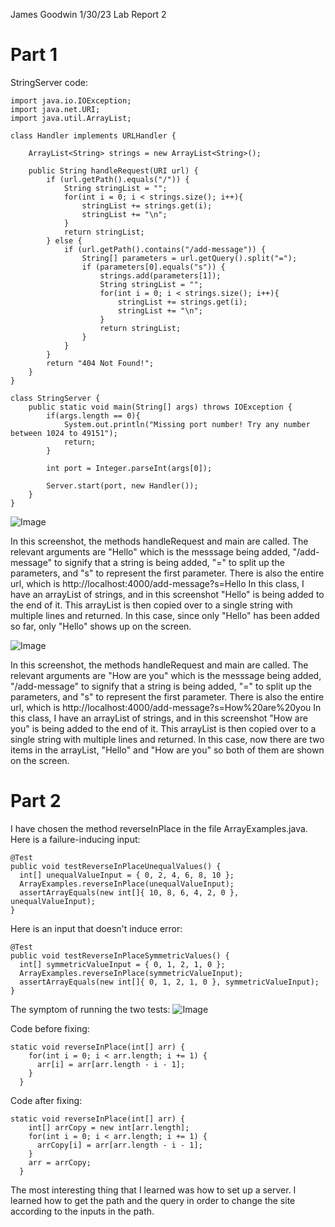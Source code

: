 James Goodwin
1/30/23
Lab Report 2

# Part 1
StringServer code:

```
import java.io.IOException;
import java.net.URI;
import java.util.ArrayList;

class Handler implements URLHandler {
    
    ArrayList<String> strings = new ArrayList<String>();

    public String handleRequest(URI url) {
        if (url.getPath().equals("/")) {
            String stringList = "";
            for(int i = 0; i < strings.size(); i++){
                stringList += strings.get(i);
                stringList += "\n";
            }
            return stringList;
        } else {
            if (url.getPath().contains("/add-message")) {
                String[] parameters = url.getQuery().split("=");
                if (parameters[0].equals("s")) {
                    strings.add(parameters[1]);
                    String stringList = "";
                    for(int i = 0; i < strings.size(); i++){
                        stringList += strings.get(i);
                        stringList += "\n";
                    }
                    return stringList;
                }
            }
        }
        return "404 Not Found!";
    }
}

class StringServer {
    public static void main(String[] args) throws IOException {
        if(args.length == 0){
            System.out.println("Missing port number! Try any number between 1024 to 49151");
            return;
        }

        int port = Integer.parseInt(args[0]);

        Server.start(port, new Handler());
    }
}
```

![Image](https://i.imgur.com/fGq3yRc.png)

In this screenshot, the methods handleRequest and main are called. The relevant arguments are "Hello" which is the messsage being added, "/add-message" to 
signify that a string is being added, "=" to split up the parameters, and "s" to represent the first parameter. There is also the entire url, which is 
http://localhost:4000/add-message?s=Hello In this class, I have an arrayList of strings, and in this screenshot "Hello" is being added to the end of it. 
This arrayList is then copied over to a single string with multiple lines and returned. In this case, since only "Hello" has been added so far, only "Hello" 
shows up on the screen. 

![Image](https://i.imgur.com/PZrtBIq.png)

In this screenshot, the methods handleRequest and main are called. The relevant arguments are "How are you" which is the messsage being added, 
"/add-message" to signify that a string is being added, "=" to split up the parameters, and "s" to represent the first parameter. There is also the entire 
url, which is http://localhost:4000/add-message?s=How%20are%20you In this class, I have an arrayList of strings, and in this screenshot "How are you" is 
being added to the end of it. This arrayList is then copied over to a single string with multiple lines and returned. In this case, now there are two items in the arrayList, "Hello" and "How are you" so both of them are shown on the screen. 

# Part 2
I have chosen the method reverseInPlace in the file ArrayExamples.java. Here is a failure-inducing input:
```
@Test 
public void testReverseInPlaceUnequalValues() {
  int[] unequalValueInput = { 0, 2, 4, 6, 8, 10 };
  ArrayExamples.reverseInPlace(unequalValueInput);
  assertArrayEquals(new int[]{ 10, 8, 6, 4, 2, 0 }, unequalValueInput);
}
```

Here is an input that doesn't induce error:
```
@Test 
public void testReverseInPlaceSymmetricValues() {
  int[] symmetricValueInput = { 0, 1, 2, 1, 0 };
  ArrayExamples.reverseInPlace(symmetricValueInput);
  assertArrayEquals(new int[]{ 0, 1, 2, 1, 0 }, symmetricValueInput);
}
```

The symptom of running the two tests:
![Image](https://i.imgur.com/ZjheVey.png)

Code before fixing:
```
static void reverseInPlace(int[] arr) {
    for(int i = 0; i < arr.length; i += 1) {
      arr[i] = arr[arr.length - i - 1];
    }
  }
```

Code after fixing:
```
static void reverseInPlace(int[] arr) {
    int[] arrCopy = new int[arr.length];
    for(int i = 0; i < arr.length; i += 1) {
      arrCopy[i] = arr[arr.length - i - 1];
    }
    arr = arrCopy;
  }
```

The most interesting thing that I learned was how to set up a server. I learned how to get the path and the query in order to change the site according
to the inputs in the path.
